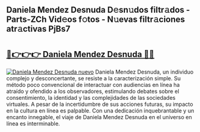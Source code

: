 ## Daniela Mendez Desnuda D𝚎sn𝚞dos filtr𝚊dos - Parts-ZCh Vid𝚎os f𝚘tos - N𝚞evas filtr𝚊ciones atr𝚊ctivas PjBs7

# <h2><a href="http://mb39ls.tromn.icu/?c=Daniela+Mendez+Desnuda">🔗👉👉👉 Daniela Mendez Desnuda 🔗🔗</a></h2>

[![Daniela Mendez Desnuda nuevo](https://i.imgur.com/pEAQMta.gif)](http://mb39ls.tromn.icu/?c=Daniela+Mendez+Desnuda)
Daniela Mendez Desnuda, un individuo complejo y desconcertante, se resiste a la caracterización simple. Su método poco convencional de interactuar con audiencias en línea ha atraído y ofendido a los observadores, estimulando debates sobre el consentimiento, la identidad y las complejidades de las sociedades virtuales. A pesar de la incertidumbre de sus acciones futuras, su impacto en la cultura en línea es palpable. Con una dedicación inquebrantable y un encanto innegable, el viaje de Daniela Mendez Desnuda en el universo en línea es interminable.
